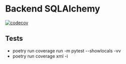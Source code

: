 # Backend SQLAlchemy


[![codecov](https://codecov.io/gh/martinmore-team/backend-sqlalchemy/branch/main/graph/badge.svg?token=XJER9LZAZV)](https://codecov.io/gh/martinmore-team/backend-sqlalchemy)


## Tests

- poetry run coverage run -m pytest --showlocals -vv
- poetry run coverage xml -i
